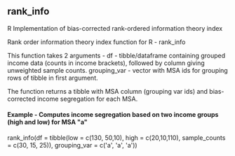 ## rank_info
R Implementation of bias-corrected rank-ordered information theory index

Rank order information theory index function for R - rank_info

This function takes 2 arguments - 
df - tibble/dataframe containing grouped income data (counts in income brackets), followed by column giving unweighted sample counts.
grouping_var - vector with MSA ids for grouping rows of tibble in first argument.

The function returns a tibble with MSA column (grouping var ids) and bias-corrected income segregation for each MSA.


#### Example - Computes income segregation based on two income groups (high and low) for MSA "a"  
rank_info(df = tibble(low = c(130, 50,10), high = c(20,10,110), sample_counts = c(30, 15, 25)), 
grouping_var = c('a', 'a', 'a'))
